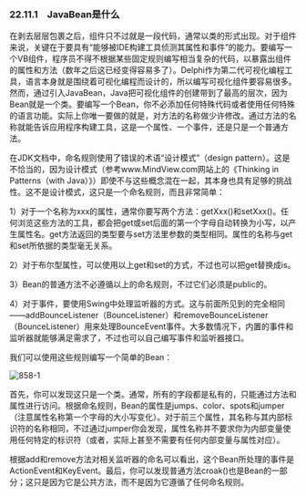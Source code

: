 ### 22.11.1　JavaBean是什么

在剥去层层包裹之后，组件只不过就是一段代码，通常以类的形式出现。对于组件来说，关键在于要具有“能够被IDE构建工具侦测其属性和事件”的能力。要编写一个VB组件，程序员不得不根据某些固定规则编写相当复杂的代码，以暴露出组件的属性和方法（数年之后这已经变得容易多了）。Delphi作为第二代可视化编程工具，语言本身就是围绕着可视化编程而设计的，所以编写可视化组件要容易很多。然而，通过引入JavaBean，Java把可视化组件的创建带到了最高的层次，因为Bean就是一个类。要编写一个Bean，你不必添加任何特殊代码或者使用任何特殊的语言功能。实际上你唯一要做的就是，对方法的名称做少许修改。通过方法的名称就能告诉应用程序构建工具，这是一个属性、一个事件，还是只是一个普通方法。

在JDK文档中，命名规则使用了错误的术语“设计模式”（design pattern）。这是不恰当的，因为设计模式（参考www.MindView.com网站上的《Thinking in Patterns（with Java）》）即使不与这些概念混在一起，其本身也具有足够的挑战性。这不是设计模式，这只是一个命名规则，而且非常简单：

1）对于一个名称为xxx的属性，通常你要写两个方法：getXxx()和setXxx()。任何浏览这些方法的工具，都会把get或set后面的第一个字母自动转换为小写，以产生属性名。get方法返回的类型要与set方法里参数的类型相同。属性的名称与get和set所依据的类型毫无关系。

2）对于布尔型属性，可以使用以上get和set的方式，不过也可以把get替换成is。

3）Bean的普通方法不必遵循以上的命名规则，不过它们必须是public的。

4）对于事件，要使用Swing中处理监听器的方式。这与前面所见到的完全相同——addBounceListener（BounceListener）和removeBounceListener（BounceListener）用来处理BounceEvent事件。大多数情况下，内置的事件和监听器就能够满足需求了，不过也可以自己编写事件和监听器接口。

我们可以使用这些规则编写一个简单的Bean：

![858-1](../Images/image03880.jpeg)

首先，你可以发现这只是一个类。通常，所有的字段都是私有的，只能通过方法和属性进行访问。根据命名规则，Bean的属性是jumps、color、spots和jumper（注意属性名称第一个字母的大小写变化）。对于前三个属性，其名称与其内部标识符的名称相同，不过通过jumper你会发现，属性名称并不要求你为内部变量使用任何特定的标识符（或者，实际上甚至不需要有任何内部变量与属性对应）。

根据add和remove方法对相关监听器的命名可以看出，这个Bean所处理的事件是ActionEvent和KeyEvent。最后，你可以发现普通方法croak()也是Bean的一部分；这只是因为它是公共方法，而不是因为它遵循了任何命名规则。